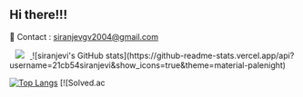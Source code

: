 <h2>Hi there!!! </h2>

<span> 💌 Contact : siranjevgv2004@gmail.com </span> <br>

<!--<a href="https://www.instagram.com/siranjevigv/">
    <img 
        src="http://img.shields.io/badge/-Instagram-333333?style=flat&logo=Instagram&link=https://www.instagram.com/dding_ji_k/"
        style="height : auto; margin-left : 10px; margin-right : 10px;"/>
</a>-->
<a href="https://21cb54siranjevi.github.io/index-light.html">
    <img 
        src="[http://img.shields.io/badge/-Velog-00aaa7?style=flat&logo=Vector Logo Zone&link=https://velog.io/@dding_ji](https://instagram.fixm4-1.fna.fbcdn.net/v/t51.2885-19/304874017_128824339698649_5280905765672146803_n.jpg?stp=dst-jpg_s320x320&_nc_ht=instagram.fixm4-1.fna.fbcdn.net&_nc_cat=101&_nc_ohc=xU_E3SwQYt0AX-yyZZV&edm=AOQ1c0wBAAAA&ccb=7-5&oh=00_AT8Jo_juAvOn1f3FoiJg4FWvJz3Ow549DH0FeY2aIsn5UA&oe=634C7CD9&_nc_sid=8fd12b)"
        style="height : auto; margin-left : 10px; margin-right : 10px;"/>
</a>
![siranjevi's GitHub stats](https://github-readme-stats.vercel.app/api?username=21cb54siranjevi&show_icons=true&theme=material-palenight)

[![Top Langs](https://github-readme-stats.vercel.app/api/top-langs/?username=21cb54siranjevi&layout=compact&theme=material-palenight&langs_count=8)](https://github.com/anuraghazra/github-readme-stats)
[![Solved.ac
